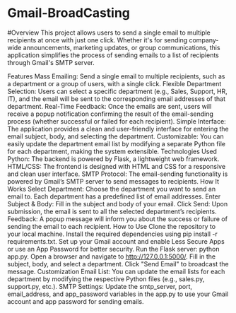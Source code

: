 # Gmail-BroadCasting
#Overview
This project allows users to send a single email to multiple recipients at once with just one click. Whether it's for sending company-wide announcements, marketing updates, or group communications, this application simplifies the process of sending emails to a list of recipients through Gmail's SMTP server.

Features
Mass Emailing: Send a single email to multiple recipients, such as a department or a group of users, with a single click.
Flexible Department Selection: Users can select a specific department (e.g., Sales, Support, HR, IT), and the email will be sent to the corresponding email addresses of that department.
Real-Time Feedback: Once the emails are sent, users will receive a popup notification confirming the result of the email-sending process (whether successful or failed for each recipient).
Simple Interface: The application provides a clean and user-friendly interface for entering the email subject, body, and selecting the department.
Customizable: You can easily update the department email list by modifying a separate Python file for each department, making the system extensible.
Technologies Used
Python: The backend is powered by Flask, a lightweight web framework.
HTML/CSS: The frontend is designed with HTML and CSS for a responsive and clean user interface.
SMTP Protocol: The email-sending functionality is powered by Gmail’s SMTP server to send messages to recipients.
How It Works
Select Department: Choose the department you want to send an email to. Each department has a predefined list of email addresses.
Enter Subject & Body: Fill in the subject and body of your email.
Click Send: Upon submission, the email is sent to all the selected department’s recipients.
Feedback: A popup message will inform you about the success or failure of sending the email to each recipient.
How to Use
Clone the repository to your local machine.
Install the required dependencies using pip install -r requirements.txt.
Set up your Gmail account and enable Less Secure Apps or use an App Password for better security.
Run the Flask server: python app.py.
Open a browser and navigate to http://127.0.0.1:5000/.
Fill in the subject, body, and select a department.
Click "Send Email" to broadcast the message.
Customization
Email List: You can update the email lists for each department by modifying the respective Python files (e.g., sales.py, support.py, etc.).
SMTP Settings: Update the smtp_server, port, email_address, and app_password variables in the app.py to use your Gmail account and app password for sending emails.
